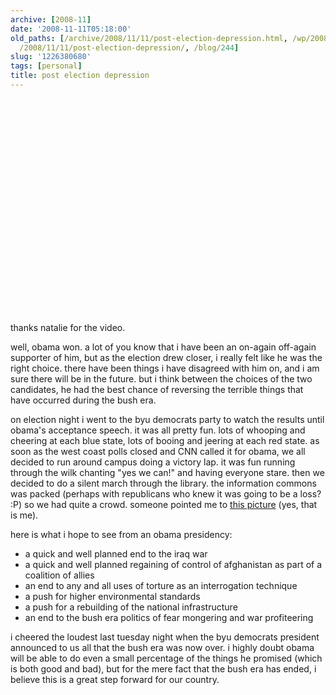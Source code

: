 ```yaml
---
archive: [2008-11]
date: '2008-11-11T05:18:00'
old_paths: [/archive/2008/11/11/post-election-depression.html, /wp/2008/11/11/post-election-depression/,
  /2008/11/11/post-election-depression/, /blog/244]
slug: '1226380680'
tags: [personal]
title: post election depression
---
```


<object width="425" height="344">
<param name="movie" value="http://www.youtube.com/v/c3_95F5e-Ac&hl=en&fs=1"></param>
<param name="allowFullScreen" value="true"></param>
<param name="allowscriptaccess" value="always"></param>
<embed src="http://www.youtube.com/v/c3_95F5e-Ac&hl=en&fs=1" type="application/x-shockwave-flash" allowscriptaccess="always" allowfullscreen="true" width="425" height="344"> </embed>
</object>

thanks natalie for the video.

well, obama won. a lot of you know that i have been an on-again off-again
supporter of him, but as the election drew closer, i really felt like he
was the right choice. there have been things i have disagreed with him on,
and i am sure there will be in the future. but i think between the choices
of the two candidates, he had the best chance of reversing the terrible
things that have occurred during the bush era.

on election night i went to the byu democrats party to watch the results
until obama's acceptance speech. it was all pretty fun. lots of whooping
and cheering at each blue state, lots of booing and jeering at each red
state. as soon as the west coast polls closed and CNN called it for obama,
we all decided to run around campus doing a victory lap. it was fun
running through the wilk chanting "yes we can!" and having everyone stare.
then we decided to do a silent march through the library. the information
commons was packed (perhaps with republicans who knew it was going to be
a loss? :P) so we had quite a crowd. someone pointed me to [this
picture][1] (yes, that is me).

here is what i hope to see from an obama presidency:

- a quick and well planned end to the iraq war
- a quick and well planned regaining of control of afghanistan as part of
  a coalition of allies
- an end to any and all uses of torture as an interrogation technique
- a push for higher environmental standards
- a push for a rebuilding of the national infrastructure
- an end to the bush era politics of fear mongering and war profiteering

i cheered the loudest last tuesday night when the byu democrats president
announced to us all that the bush era was now over. i highly doubt obama
will be able to do even a small percentage of the things he promised
(which is both good and bad), but for the mere fact that the bush era has
ended, i believe this is a great step forward for our country.

[1]: http://www.onelowerlight.com/photos/index.php?showimage=679&rating=5

